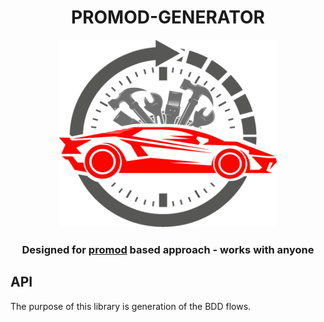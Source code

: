 <p align="center">
	<h1 align="center"> PROMOD-GENERATOR </h1>
	<p align="center"><img style="width:350px;height:300px;" src="./docs/promod-system.png"/></p>

  <h3 align="center">Designed for <a href="https://www.npmjs.com/package/promod">promod</a> based approach - works with anyone</h3>
</p>

<h2> API </h2>
<p>
The purpose of this library is generation of the BDD flows.
</p>
